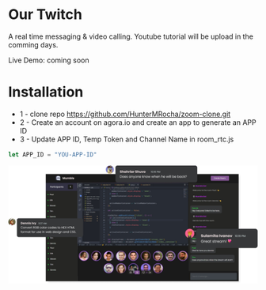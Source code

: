 # Our Twitch
A real time messaging & video calling. Youtube tutorial will be upload in the comming days.

Live Demo: coming soon

# Installation
* 1 - clone repo https://github.com/HunterMRocha/zoom-clone.git
* 2 - Create an account on agora.io and create an app to generate an APP ID
* 3 - Update APP ID, Temp Token and Channel Name in room_rtc.js
```javascript
let APP_ID = "YOU-APP-ID"
```


<img src="./images/preview.png">  
